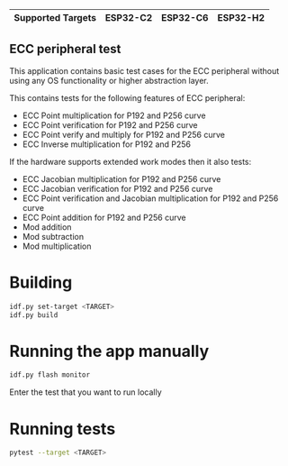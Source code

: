 | Supported Targets | ESP32-C2 | ESP32-C6 | ESP32-H2 |
| ----------------- | -------- | -------- | -------- |

## ECC peripheral test

This application contains basic test cases for the ECC peripheral without using any OS functionality or higher abstraction layer.

This contains tests for the following features of ECC peripheral:

- ECC Point multiplication for P192 and P256 curve
- ECC Point verification for P192 and P256 curve
- ECC Point verify and multiply for P192 and P256 curve
- ECC Inverse multiplication for P192 and P256

If the hardware supports extended work modes then it also tests:
- ECC Jacobian multiplication for P192 and P256 curve
- ECC Jacobian verification for P192 and P256 curve
- ECC Point verification and Jacobian multiplication for P192 and P256 curve
- ECC Point addition for P192 and P256 curve
- Mod addition
- Mod subtraction
- Mod multiplication

# Building

```bash
idf.py set-target <TARGET>
idf.py build
```

# Running the app manually

```bash
idf.py flash monitor
```

Enter the test that you want to run locally

# Running tests

```bash
pytest --target <TARGET>
```
